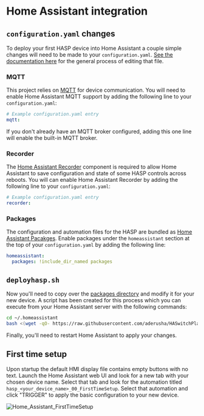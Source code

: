 # Home Assistant integration

## `configuration.yaml` changes

To deploy your first HASP device into Home Assistant a couple simple changes will need to be made to your `configuration.yaml`.  [See the documentation here](https://www.home-assistant.io/getting-started/configuration/) for the general process of editing that file.

### MQTT

This project relies on [MQTT](https://home-assistant.io/docs/mqtt/) for device communication.  You will need to enable Home Assistant MQTT support by adding the following line to your `configuration.yaml`:

```yaml
# Example configuration.yaml entry
mqtt:
```

If you don't already have an MQTT broker configured, adding this one line will enable the built-in MQTT broker.

### Recorder

The [Home Assistant Recorder](https://www.home-assistant.io/components/recorder/) component is required to allow Home Assistant to save configuration and state of some HASP controls across reboots.  You will can enable Home Assistant Recorder by adding the following line to your `configuration.yaml`:

```yaml
# Example configuration.yaml entry
recorder:
```

### Packages

The configuration and automation files for the HASP are bundled as [Home Assistant Pacakges](https://www.home-assistant.io/docs/configuration/packages/).  Enable packages under the `homeassistant` section at the top of your `configuration.yaml` by adding the following line:

```yaml
homeassistant:
  packages: !include_dir_named packages
```

## `deployhasp.sh`

Now you'll need to copy over the [packages directory](https://github.com/aderusha/HASwitchPlate/tree/master/Home_Assistant/packages) and modify it for your new device.  A script has been created for this process which you can execute from your Home Assistant server with the following commands:

```bash
cd ~/.homeassistant
bash <(wget -qO- https://raw.githubusercontent.com/aderusha/HASwitchPlate/master/Home_Assistant/deployhasp.sh)
```

Finally, you'll need to restart Home Assistant to apply your changes.

## First time setup

Upon startup the default HMI display file contains empty buttons with no text.  Launch the Home Assistant web UI and look for a new tab with your chosen device name.  Select that tab and look for the automation titled `hasp_<your_device_name>_00_FirstTimeSetup`.  Select that automation and click "TRIGGER" to apply the basic configuration to your new device.

![Home_Assistant_FirstTimeSetup](https://github.com/aderusha/HASwitchPlate/blob/master/Documentation/Images/Home_Assistant_FirstTimeSetup.png?raw=true)
